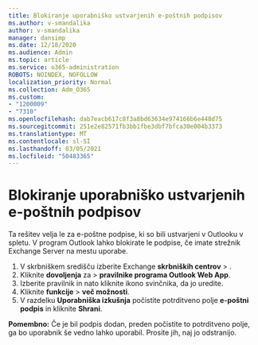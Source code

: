 ```yaml
---
title: Blokiranje uporabniško ustvarjenih e-poštnih podpisov
ms.author: v-smandalika
author: v-smandalika
manager: dansimp
ms.date: 12/18/2020
ms.audience: Admin
ms.topic: article
ms.service: o365-administration
ROBOTS: NOINDEX, NOFOLLOW
localization_priority: Normal
ms.collection: Adm_O365
ms.custom:
- "1200009"
- "7310"
ms.openlocfilehash: dab7eacb617c8f3a8bd63634e974166b6e448d75
ms.sourcegitcommit: 251e2e82571fb3bb1fbe3dbf7bfca30e004b3373
ms.translationtype: MT
ms.contentlocale: sl-SI
ms.lasthandoff: 03/05/2021
ms.locfileid: "50483365"
---
```

# <a name="block-user-made-email-signatures"></a>Blokiranje uporabniško ustvarjenih e-poštnih podpisov

Ta rešitev velja le za e-poštne podpise, ki so bili ustvarjeni v Outlooku v spletu. V program Outlook lahko blokirate le podpise, če imate strežnik Exchange Server na mestu uporabe.

1. V skrbniškem središču izberite Exchange **skrbniških centrov**  >  .
2. Kliknite **dovoljenja** za  >  **pravilnike programa Outlook Web App**.
3. Izberite pravilnik in nato kliknite ikono svinčnika, da jo uredite.
4. Kliknite **funkcije**  >  **več možnosti**.
5. V razdelku **Uporabniška izkušnja** počistite potrditveno polje **e-poštni podpis** in kliknite **Shrani**.

**Pomembno:** Če je bil podpis dodan, preden počistite to potrditveno polje, ga bo uporabnik še vedno lahko uporabil. Prosite jih, naj jo odstranijo.
